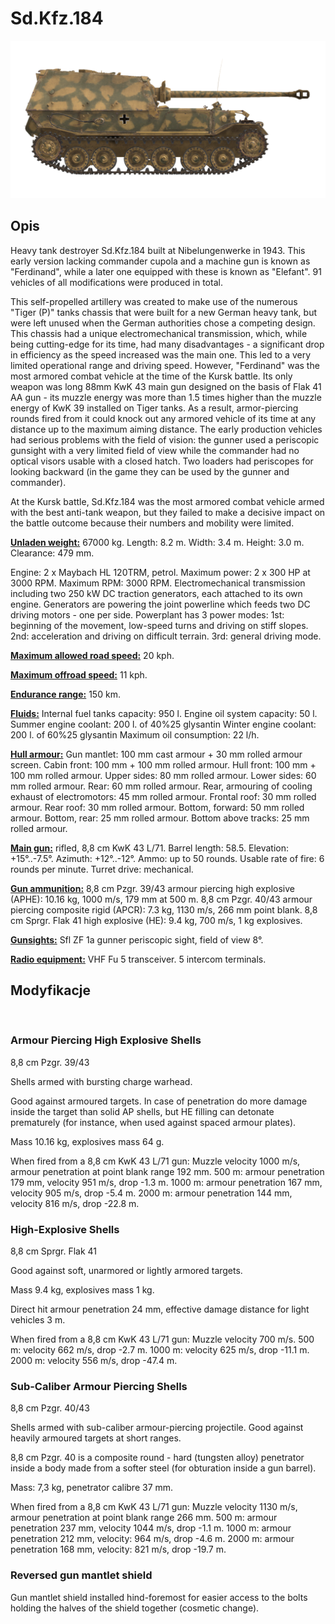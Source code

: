 # Sd.Kfz.184

![_sdkfz184](../images/_sdkfz184.png)

## Opis

Heavy tank destroyer Sd.Kfz.184 built at Nibelungenwerke in 1943. This early version lacking commander cupola and a machine gun is known as "Ferdinand", while a later one equipped with these is known as "Elefant". 91 vehicles of all modifications were produced in total.

This self-propelled artillery was created to make use of the numerous "Tiger (P)" tanks chassis that were built for a new German heavy tank, but were left unused when the German authorities chose a competing design. This chassis had a unique electromechanical transmission, which, while being cutting-edge for its time, had many disadvantages - a significant drop in efficiency as the speed increased was the main one. This led to a very limited operational range and driving speed. However, "Ferdinand" was the most armored combat vehicle at the time of the Kursk battle. Its only weapon was long 88mm KwK 43 main gun designed on the basis of Flak 41 AA gun - its muzzle energy was more than 1.5 times higher than the muzzle energy of KwK 39 installed on Tiger tanks. As a result, armor-piercing rounds fired from it could knock out any armored vehicle of its time at any distance up to the maximum aiming distance. The early production vehicles had serious problems with the field of vision: the gunner used a periscopic gunsight with a very limited field of view while the commander had no optical visors usable with a closed hatch. Two loaders had periscopes for looking backward (in the game they can be used by the gunner and commander).

At the Kursk battle, Sd.Kfz.184 was the most armored combat vehicle armed with the best anti-tank weapon, but they failed to make a decisive impact on the battle outcome because their numbers and mobility were limited.

<b><u>Unladen weight:</u></b> 67000 kg.
Length: 8.2 m.
Width: 3.4 m.
Height: 3.0 m.
Clearance: 479 mm.

Engine: 2 x Maybach HL 120TRM, petrol.
Maximum power: 2 x 300 HP at 3000 RPM.
Maximum RPM: 3000 RPM.
Electromechanical transmission including two 250 kW DC traction generators, each attached to its own engine. Generators are powering the joint powerline which feeds two DC driving motors - one per side.
Powerplant has 3 power modes:
1st: beginning of the movement, low-speed turns and driving on stiff slopes.
2nd: acceleration and driving on difficult terrain.
3rd: general driving mode.

<b><u>Maximum allowed road speed:</u></b> 20 kph.

<b><u>Maximum offroad speed:</u></b> 11 kph.

<b><u>Endurance range:</u></b> 150 km.

<b><u>Fluids:</u></b>
Internal fuel tanks capacity: 950 l.
Engine oil system capacity: 50 l.
Summer engine coolant: 200 l. of 40%25 glysantin
Winter engine coolant: 200 l. of 60%25 glysantin
Maximum oil consumption: 22 l/h.

<b><u>Hull armour:</u></b>
Gun mantlet: 100 mm cast armour + 30 mm rolled armour screen.
Cabin front: 100 mm + 100 mm rolled armour.
Hull front: 100 mm + 100 mm rolled armour.
Upper sides: 80 mm rolled armour.
Lower sides: 60 mm rolled armour.
Rear: 60 mm rolled armour.
Rear, armouring of cooling exhaust of electromotors: 45 mm rolled armour.
Frontal roof: 30 mm rolled armour.
Rear roof: 30 mm rolled armour.
Bottom, forward: 50 mm rolled armour.
Bottom, rear: 25 mm rolled armour.
Bottom above tracks: 25 mm rolled armour.

<b><u>Main gun:</u></b> rifled, 8,8 cm KwK 43 L/71.
Barrel length: 58.5.
Elevation: +15°..-7.5°.
Azimuth: +12°..-12°.
Ammo: up to 50 rounds.
Usable rate of fire: 6 rounds per minute.
Turret drive: mechanical.

<b><u>Gun ammunition:</u></b>
8,8 cm Pzgr. 39/43 armour piercing high explosive (APHE): 10.16 kg, 1000 m/s, 179 mm at 500 m.
8,8 cm Pzgr. 40/43 armour piercing composite rigid (APCR): 7.3 kg, 1130 m/s, 266 mm point blank.
8,8 cm Sprgr. Flak 41 high explosive (HE): 9.4 kg, 700 m/s, 1 kg explosives.

<b><u>Gunsights:</u></b>
Sfl ZF 1a gunner periscopic sight, field of view 8°.

<b><u>Radio equipment:</u></b>
VHF Fu 5 transceiver.
5 intercom terminals.


## Modyfikacje
﻿

### Armour Piercing High Explosive Shells

8,8 cm Pzgr. 39/43

Shells armed with bursting charge warhead.

Good against armoured targets. In case of penetration do more damage inside the target than solid AP shells, but HE filling can detonate prematurely (for instance, when used against spaced armour plates).

Mass 10.16 kg, explosives mass 64 g.

When fired from a 8,8 cm KwK 43 L/71 gun:
Muzzle velocity 1000 m/s, armour penetration at point blank range 192 mm.
500 m: armour penetration 179 mm, velocity 951 m/s, drop -1.3 m.
1000 m: armour penetration 167 mm, velocity 905 m/s, drop -5.4 m.
2000 m: armour penetration 144 mm, velocity 816 m/s, drop -22.8 m.﻿

### High-Explosive Shells

8,8 cm Sprgr. Flak 41

Good against soft, unarmored or lightly armored targets.

Mass 9.4 kg, explosives mass 1 kg.

Direct hit armour penetration 24 mm, effective damage distance for light vehicles 3 m.

When fired from a 8,8 cm KwK 43 L/71 gun:
Muzzle velocity 700 m/s.
500 m: velocity 662 m/s, drop -2.7 m.
1000 m: velocity 625 m/s, drop -11.1 m.
2000 m: velocity 556 m/s, drop -47.4 m.﻿

### Sub-Caliber Armour Piercing Shells

8,8 cm Pzgr. 40/43

Shells armed with sub-caliber armour-piercing projectile. Good against heavily armoured targets at short ranges.

8,8 cm Pzgr. 40 is a composite round - hard (tungsten alloy) penetrator inside a body made from a softer steel (for obturation inside a gun barrel).

Mass: 7,3 kg, penetrator calibre 37 mm.

When fired from a 8,8 cm KwK 43 L/71 gun:
Muzzle velocity 1130 m/s, armour penetration at point blank range 266 mm.
500 m: armour penetration 237 mm, velocity 1044 m/s, drop -1.1 m.
1000 m: armour penetration 212 mm, velocity: 964 m/s, drop -4.6 m.
2000 m: armour penetration 168 mm, velocity: 821 m/s, drop -19.7 m.﻿

### Reversed gun mantlet shield

Gun mantlet shield installed hind-foremost for easier access to the bolts holding the halves of the shield together (cosmetic change).
